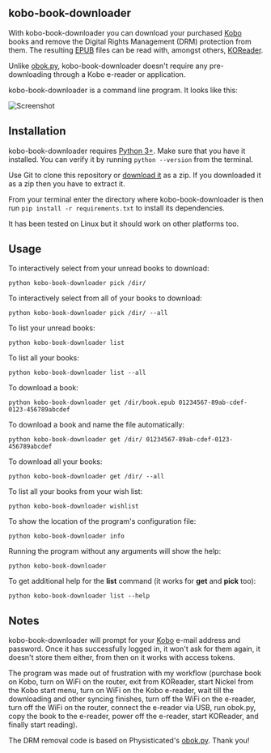 ## kobo-book-downloader

With kobo-book-downloader you can download your purchased [Kobo](https://www.kobo.com/) books and remove the Digital Rights Management (DRM) protection from them. The resulting [EPUB](https://en.wikipedia.org/wiki/EPUB) files can be read with, amongst others, [KOReader](https://github.com/koreader/koreader).

Unlike [obok.py](https://github.com/apprenticeharper/DeDRM_tools/blob/master/contrib/Other_Tools/Kobo/obok.py), kobo-book-downloader doesn't require any pre-downloading through a Kobo e-reader or application.

kobo-book-downloader is a command line program. It looks like this:

![Screenshot](https://raw.githubusercontent.com/TnS-hun/kobo-book-downloader/master/screenshot.png)

## Installation

kobo-book-downloader requires [Python 3+](https://www.python.org/). Make sure that you have it installed. You can verify it by running `python --version` from the terminal.

Use Git to clone this repository or [download it](https://github.com/TnS-hun/kobo-book-downloader/archive/master.zip) as a zip. If you downloaded it as a zip then you have to extract it.

From your terminal enter the directory where kobo-book-downloader is then run `pip install -r requirements.txt` to install its dependencies.

It has been tested on Linux but it should work on other platforms too.

## Usage

To interactively select from your unread books to download:
```
python kobo-book-downloader pick /dir/
```
To interactively select from all of your books to download:
```
python kobo-book-downloader pick /dir/ --all
```
To list your unread books:
```
python kobo-book-downloader list
```
To list all your books:
```
python kobo-book-downloader list --all
```
To download a book:
```
python kobo-book-downloader get /dir/book.epub 01234567-89ab-cdef-0123-456789abcdef
```
To download a book and name the file automatically:
```
python kobo-book-downloader get /dir/ 01234567-89ab-cdef-0123-456789abcdef
```
To download all your books:
```
python kobo-book-downloader get /dir/ --all
```
To list all your books from your wish list:
```
python kobo-book-downloader wishlist
```
To show the location of the program's configuration file:
```
python kobo-book-downloader info
```
Running the program without any arguments will show the help:
```
python kobo-book-downloader
```
To get additional help for the **list** command (it works for **get** and **pick** too):
```
python kobo-book-downloader list --help
```

## Notes

kobo-book-downloader will prompt for your [Kobo](https://www.kobo.com/) e-mail address and password. Once it has successfully logged in, it won't ask for them again, it doesn't store them either, from then on it works with access tokens.

The program was made out of frustration with my workflow (purchase book on Kobo, turn on WiFi on the router, exit from KOReader, start Nickel from the Kobo start menu, turn on WiFi on the Kobo e-reader, wait till the downloading and other syncing finishes, turn off the WiFi on the e-reader, turn off the WiFi on the router, connect the e-reader via USB, run obok.py, copy the book to the e-reader, power off the e-reader, start KOReader, and finally start reading).

The DRM removal code is based on Physisticated's [obok.py](https://github.com/apprenticeharper/DeDRM_tools/blob/master/contrib/Other_Tools/Kobo/obok.py). Thank you!
